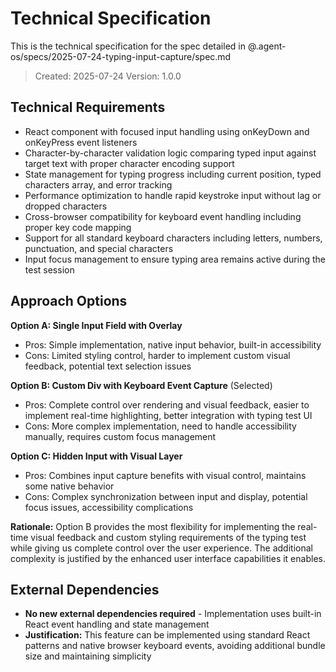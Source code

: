 # Technical Specification

This is the technical specification for the spec detailed in @.agent-os/specs/2025-07-24-typing-input-capture/spec.md

> Created: 2025-07-24
> Version: 1.0.0

## Technical Requirements

- React component with focused input handling using onKeyDown and onKeyPress event listeners
- Character-by-character validation logic comparing typed input against target text with proper character encoding support
- State management for typing progress including current position, typed characters array, and error tracking
- Performance optimization to handle rapid keystroke input without lag or dropped characters
- Cross-browser compatibility for keyboard event handling including proper key code mapping
- Support for all standard keyboard characters including letters, numbers, punctuation, and special characters
- Input focus management to ensure typing area remains active during the test session

## Approach Options

**Option A: Single Input Field with Overlay**
- Pros: Simple implementation, native input behavior, built-in accessibility
- Cons: Limited styling control, harder to implement custom visual feedback, potential text selection issues

**Option B: Custom Div with Keyboard Event Capture** (Selected)
- Pros: Complete control over rendering and visual feedback, easier to implement real-time highlighting, better integration with typing test UI
- Cons: More complex implementation, need to handle accessibility manually, requires custom focus management

**Option C: Hidden Input with Visual Layer**
- Pros: Combines input capture benefits with visual control, maintains some native behavior
- Cons: Complex synchronization between input and display, potential focus issues, accessibility complications

**Rationale:** Option B provides the most flexibility for implementing the real-time visual feedback and custom styling requirements of the typing test while giving us complete control over the user experience. The additional complexity is justified by the enhanced user interface capabilities it enables.

## External Dependencies

- **No new external dependencies required** - Implementation uses built-in React event handling and state management
- **Justification:** This feature can be implemented using standard React patterns and native browser keyboard events, avoiding additional bundle size and maintaining simplicity